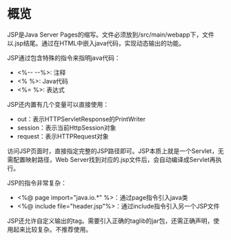 # 概览
JSP是Java Server Pages的缩写。文件必须放到/src/main/webapp下，文件以.jsp结尾。通过在HTML中嵌入java代码，实现动态输出的功能。

JSP通过包含特殊的指令来指明java代码：
- <%-- --%>: 注释
- <% %>: Java代码
- <%= %>: 表达式

JSP还内置有几个变量可以直接使用：
- out：表示HTTPServletResponse的PrintWriter
- session：表示当前HttpSession对象
- request：表示HTTPRequest对象

访问JSP页面时，直接指定完整的JSP路径即可。JSP本质上就是一个Servlet，无需配置映射路径，Web Server找到对应的.jsp文件后，会自动编译成Servlet再执行。

JSP的指令非常复杂：
- <%@ page import="java.io.*" %>：通过page指令引入java类
- <%@ include file="header.jsp"%>：通过include指令引入另一个JSP文件

JSP还允许自定义输出的tag。需要引入正确的taglib的jar包，还需正确声明，使用起来比较复杂。不推荐使用。